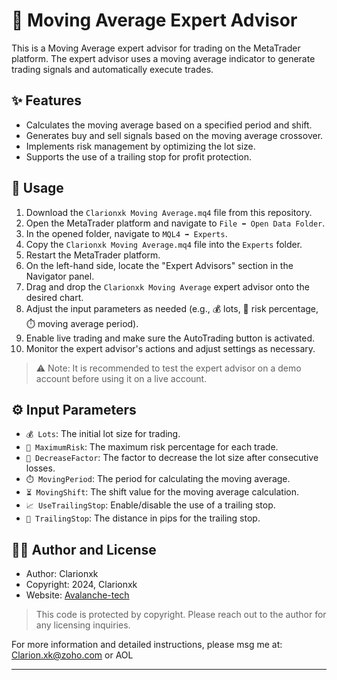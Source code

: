 # 💫 Moving Average Expert Advisor

This is a Moving Average expert advisor for trading on the MetaTrader platform. The expert advisor uses a moving average indicator to generate trading signals and automatically execute trades.

## ✨ Features

- Calculates the moving average based on a specified period and shift.
- Generates buy and sell signals based on the moving average crossover.
- Implements risk management by optimizing the lot size.
- Supports the use of a trailing stop for profit protection.

## 🚀 Usage

1. Download the `Clarionxk Moving Average.mq4` file from this repository.
2. Open the MetaTrader platform and navigate to `File ➡️ Open Data Folder`.
3. In the opened folder, navigate to `MQL4 ➡️ Experts`.
4. Copy the `Clarionxk Moving Average.mq4` file into the `Experts` folder.
5. Restart the MetaTrader platform.
6. On the left-hand side, locate the "Expert Advisors" section in the Navigator panel.
7. Drag and drop the `Clarionxk Moving Average` expert advisor onto the desired chart.
8. Adjust the input parameters as needed (e.g., 💰 lots, 🎲 risk percentage, ⏱️ moving average period).
9. Enable live trading and make sure the AutoTrading button is activated.
10. Monitor the expert advisor's actions and adjust settings as necessary.

> ⚠️ Note: It is recommended to test the expert advisor on a demo account before using it on a live account.

## ⚙️ Input Parameters

- `💰 Lots`: The initial lot size for trading.
- `🎲 MaximumRisk`: The maximum risk percentage for each trade.
- `🔻 DecreaseFactor`: The factor to decrease the lot size after consecutive losses.
- `⏱️ MovingPeriod`: The period for calculating the moving average.
- `⏳ MovingShift`: The shift value for the moving average calculation.
- `📈 UseTrailingStop`: Enable/disable the use of a trailing stop.
- `🛑 TrailingStop`: The distance in pips for the trailing stop.

## 👨‍💻 Author and License

- Author: Clarionxk
- Copyright: 2024, Clarionxk
- Website: [Avalanche-tech](https://www.Avalanche-tech.com)

> This code is protected by copyright. Please reach out to the author for any licensing inquiries.

For more information and detailed instructions, please msg me at: Clarion.xk@zoho.com or AOL

---
